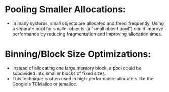 # Pooling Smaller Allocations: 
- In many systems, small objects are allocated and freed frequently. Using a separate pool for smaller objects (a "small object pool") could improve performance by reducing fragmentation and improving allocation times.

# Binning/Block Size Optimizations: 
- Instead of allocating one large memory block, a pool could be subdivided into smaller blocks of fixed sizes. 
- This technique is often used in high-performance allocators like the Google's TCMalloc or jemalloc.
